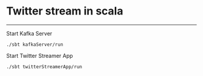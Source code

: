 # Twitter stream in scala
-----------------------



Start Kafka Server 

    ./sbt kafkaServer/run
 
 
Start Twitter Streamer App

    ./sbt twitterStreamerApp/run